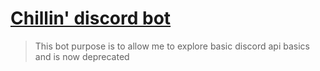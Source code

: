 # [Chillin' discord bot](https://discord.com/oauth2/authorize?client_id=877425384864501760)
> This bot purpose is to allow me to explore basic discord api basics and is now deprecated 

